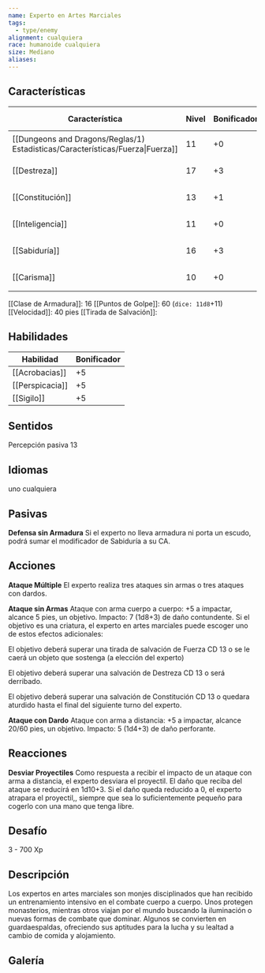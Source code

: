 ```yaml
---
name: Experto en Artes Marciales
tags:
  - type/enemy
alignment: cualquiera
race: humanoide cualquiera
size: Mediano
aliases:
---
```


## Características
| Característica                                                                 | Nivel | Bonificador | Lanzar dado      |
| ------------------------------------------------------------------------------ | ----- | ----------- | ---------------- |
| [[Dungeons and Dragons/Reglas/1) Estadisticas/Características/Fuerza\|Fuerza]] | 11    | +0          | `dice: 1d20 + 0` |
| [[Destreza]]                                                                   | 17    | +3          | `dice: 1d20 + 0` |
| [[Constitución]]                                                               | 13    | +1          | `dice: 1d20 + 0` |
| [[Inteligencia]]                                                               | 11    | +0          | `dice: 1d20 + 0` |
| [[Sabiduría]]                                                                  | 16    | +3          | `dice: 1d20 + 0` |
| [[Carisma]]                                                                    | 10    | +0          | `dice: 1d20 + 0` |

[[Clase de Armadura]]: 16
[[Puntos de Golpe]]: 60 (`dice: 11d8`+11)
[[Velocidad]]: 40 pies
[[Tirada de Salvación]]:

## Habilidades
| Habilidad       | Bonificador |
| --------------- | ----------- |
| [[Acrobacias]]  | +5          |
| [[Perspicacia]] | +5          |
| [[Sigilo]]      | +5          |

## Sentidos

Percepción pasiva 13

## Idiomas

uno cualquiera

## Pasivas

**Defensa sin Armadura**
Si el experto no lleva armadura ni porta un escudo, podrá sumar el modificador de Sabiduría a su CA.

## Acciones

**Ataque Múltiple**
El experto realiza tres ataques sin armas o tres ataques con dardos.

**Ataque sin Armas**
Ataque con arma cuerpo a cuerpo: +5 a impactar, alcance 5 pies, un objetivo.
Impacto: 7 (1d8+3) de daño contundente. Si el objetivo es una criatura, el experto en artes marciales puede escoger uno de estos efectos adicionales:

El objetivo deberá superar una tirada de salvación de Fuerza CD 13 o se le caerá un objeto que sostenga (a elección del experto)

El objetivo deberá superar una salvación de Destreza CD 13 o será derribado.

El objetivo deberá superar una salvación de Constitución CD 13 o quedara aturdido hasta el final del siguiente turno del experto.

**Ataque con Dardo**
Ataque con arma a distancia: +5 a impactar, alcance 20/60 pies, un objetivo.
Impacto: 5 (1d4+3) de daño perforante.

## Reacciones

**Desviar Proyectiles**
Como respuesta a recibir el impacto de un ataque con arma a distancia, el experto desviara el proyectil. El daño que reciba del ataque se reducirá en 1d10+3. Si el daño queda reducido a 0, el experto atrapara el proyectil,, siempre que sea lo suficientemente pequeño para cogerlo con una mano que tenga libre.

## Desafío

3 - 700 Xp

## Descripción

Los expertos en artes marciales son monjes disciplinados que han recibido un entrenamiento intensivo en el combate cuerpo a cuerpo. Unos protegen monasterios, mientras otros viajan por el mundo buscando la iluminación o nuevas formas de combate que dominar. Algunos se convierten en guardaespaldas, ofreciendo sus aptitudes para la lucha y su lealtad a cambio de comida y alojamiento.

## Galería